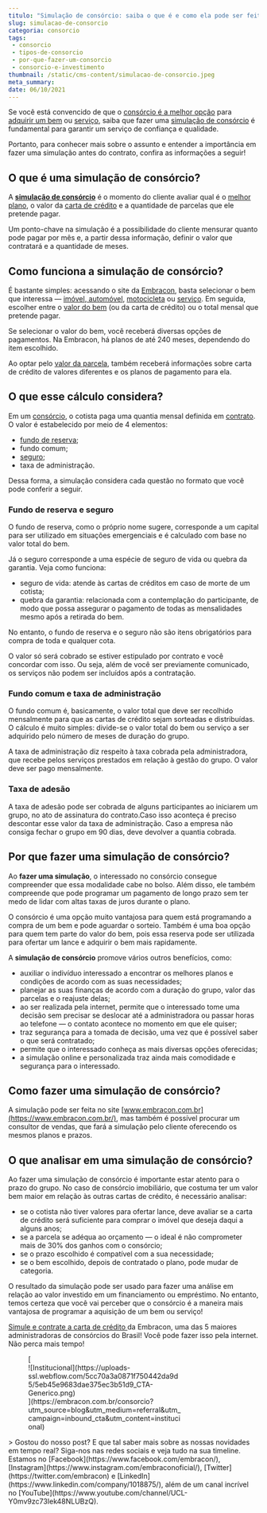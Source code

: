 ```yaml
---
titulo: "Simulação de consórcio: saiba o que é e como ela pode ser feita"
slug: simulacao-de-consorcio
categoria: consorcio
tags:
 - consorcio
 - tipos-de-consorcio
 - por-que-fazer-um-consorcio
 - consorcio-e-investimento
thumbnail: /static/cms-content/simulacao-de-consorcio.jpeg
meta_summary: 
date: 06/10/2021
---
```

Se você está convencido de que o [consórcio é a melhor opção](https://www.embracon.com.br/blog/consorcios-segredos-que-nao-te-contaram) para[ adquirir um bem](https://www.embracon.com.br/consorcio-de-imoveis) ou [serviço](https://www.embracon.com.br/consorcio-servicos), saiba que fazer uma [simulação de consórcio](https://www.embracon.com.br/consorcio) é fundamental para garantir um serviço de confiança e qualidade.

Portanto, para conhecer mais sobre o assunto e entender a importância em fazer uma simulação antes do contrato, confira as informações a seguir!

O que é uma simulação de consórcio?
-----------------------------------

A [**simulação de consórcio**](https://www.embracon.com.br/consorcio) é o momento do cliente avaliar qual é o [melhor plano](https://www.embracon.com.br/blog/quando-o-consorcio-e-uma-boa-opcao), o valor da [carta de crédito](https://www.embracon.com.br/conhecaoconsorcio/o-que-e-carta-de-credito) e a quantidade de parcelas que ele pretende pagar.

Um ponto-chave na simulação é a possibilidade do cliente mensurar quanto pode pagar por mês e, a partir dessa informação, definir o valor que contratará e a quantidade de meses.

Como funciona a simulação de consórcio?
---------------------------------------

É bastante simples: acessando o site da [Embracon](https://www.embracon.com.br/), basta selecionar o bem que interessa — [imóvel](https://www.embracon.com.br/consorcio-de-imoveis),[ automóvel](https://www.embracon.com.br/consorcio-de-carros), [motocicleta](https://www.embracon.com.br/consorcio-motos) ou [serviço](https://www.embracon.com.br/consorcio-servicos). Em seguida, escolher entre o [valor do bem](https://www.embracon.com.br/blog/parcela-de-consorcio-tem-juros) (ou da carta de crédito) ou o total mensal que pretende pagar.

Se selecionar o valor do bem, você receberá diversas opções de pagamentos. Na Embracon, há planos de até 240 meses, dependendo do item escolhido.

Ao optar pelo [valor da parcela](https://www.embracon.com.br/blog/parcela-de-consorcio-tem-juros), também receberá informações sobre carta de crédito de valores diferentes e os planos de pagamento para ela.

O que esse cálculo considera?
-----------------------------

Em um [consórcio](https://www.embracon.com.br/blog/afinal-o-que-e-o-consorcio), o cotista paga uma quantia mensal definida em [contrato](https://www.embracon.com.br/blog/saiba-o-que-avaliar-antes-de-assinar-um-contrato-de-consorcio). O valor é estabelecido por meio de 4 elementos:

- [fundo de reserva](https://www.embracon.com.br/conhecaoconsorcio/o-que-e-fundo-de-reserva);
- fundo comum;
- [seguro](https://www.embracon.com.br/blog/seguro-de-consorcio-quando-vale-a-pena);
- taxa de administração.

Dessa forma, a simulação considera cada questão no formato que você pode conferir a seguir.

### Fundo de reserva e seguro

O fundo de reserva, como o próprio nome sugere, corresponde a um capital para ser utilizado em situações emergenciais e é calculado com base no valor total do bem.

Já o seguro corresponde a uma espécie de seguro de vida ou quebra da garantia. Veja como funciona:

- seguro de vida: atende às cartas de créditos em caso de morte de um cotista;
- quebra da garantia: relacionada com a contemplação do participante, de modo que possa assegurar o pagamento de todas as mensalidades mesmo após a retirada do bem.

No entanto, o fundo de reserva e o seguro não são itens obrigatórios para compra de toda e qualquer cota.

O valor só será cobrado se estiver estipulado por contrato e você concordar com isso. Ou seja, além de você ser previamente comunicado, os serviços não podem ser incluídos após a contratação.

### Fundo comum e taxa de administração

O fundo comum é, basicamente, o valor total que deve ser recolhido mensalmente para que as cartas de crédito sejam sorteadas e distribuídas. O cálculo é muito simples: divide-se o valor total do bem ou serviço a ser adquirido pelo número de meses de duração do grupo.

A taxa de administração diz respeito à taxa cobrada pela administradora, que recebe pelos serviços prestados em relação à gestão do grupo. O valor deve ser pago mensalmente.

### Taxa de adesão

A taxa de adesão pode ser cobrada de alguns participantes ao iniciarem um grupo, no ato de assinatura do contrato.Caso isso aconteça é preciso descontar esse valor da taxa de administração. Caso a empresa não consiga fechar o grupo em 90 dias, deve devolver a quantia cobrada.

Por que fazer uma simulação de consórcio?
-----------------------------------------

Ao **fazer uma simulação**, o interessado no consórcio consegue compreender que essa modalidade cabe no bolso. Além disso, ele também compreende que pode programar um pagamento de longo prazo sem ter medo de lidar com altas taxas de juros durante o plano.

O consórcio é uma opção muito vantajosa para quem está programando a compra de um bem e pode aguardar o sorteio. Também é uma boa opção para quem tem parte do valor do bem, pois essa reserva pode ser utilizada para ofertar um lance e adquirir o bem mais rapidamente.

A **simulação de consórcio** promove vários outros benefícios, como:

- auxiliar o indivíduo interessado a encontrar os melhores planos e condições de acordo com as suas necessidades;
- planejar as suas finanças de acordo com a duração do grupo, valor das parcelas e o reajuste delas;
- ao ser realizada pela internet, permite que o interessado tome uma decisão sem precisar se deslocar até a administradora ou passar horas ao telefone — o contato acontece no momento em que ele quiser;
- traz segurança para a tomada de decisão, uma vez que é possível saber o que será contratado;
- permite que o interessado conheça as mais diversas opções oferecidas;
- a simulação online e personalizada traz ainda mais comodidade e segurança para o interessado.

Como fazer uma simulação de consórcio?
--------------------------------------

A simulação pode ser feita no site [www.embracon.com.br](https://www.embracon.com.br/), mas também é possível procurar um consultor de vendas, que fará a simulação pelo cliente oferecendo os mesmos planos e prazos.

O que analisar em uma simulação de consórcio?
---------------------------------------------

Ao fazer uma simulação de consórcio é importante estar atento para o prazo do grupo. No caso de consórcio imobiliário, que costuma ter um valor bem maior em relação às outras cartas de crédito, é necessário analisar:

- se o cotista não tiver valores para ofertar lance, deve avaliar se a carta de crédito será suficiente para comprar o imóvel que deseja daqui a alguns anos;
- se a parcela se adéqua ao orçamento — o ideal é não comprometer mais de 30% dos ganhos com o consórcio;
- se o prazo escolhido é compatível com a sua necessidade;
- se o bem escolhido, depois de contratado o plano, pode mudar de categoria.

O resultado da simulação pode ser usado para fazer uma análise em relação ao valor investido em um financiamento ou empréstimo. No entanto, temos certeza que você vai perceber que o consórcio é a maneira mais vantajosa de programar a aquisição de um bem ou serviço!

‍[Simule e contrate a carta de crédito ](https://www.embracon.com.br/ecommerce)da Embracon, uma das 5 maiores administradoras de consórcios do Brasil! Você pode fazer isso pela internet. Não perca mais tempo!

<figure class="w-richtext-figure-type-image w-richtext-align-center" style="max-width:310px">[<div>![Institucional](https://uploads-ssl.webflow.com/5cc70a3a0871f750442da9d5/5eb45e9683dae375ec3b51d9_CTA-Generico.png)</div>](https://embracon.com.br/consorcio?utm_source=blog&utm_medium=referral&utm_campaign=inbound_cta&utm_content=institucional)</figure>> Gostou do nosso post? E que tal saber mais sobre as nossas novidades em tempo real? Siga-nos nas redes sociais e veja tudo na sua timeline. Estamos no [Facebook](https://www.facebook.com/embracon/), [Instagram](https://www.instagram.com/embraconoficial/), [Twitter](https://twitter.com/embracon) e [LinkedIn](https://www.linkedin.com/company/1018875/), além de um canal incrível no [YouTube](https://www.youtube.com/channel/UCL-Y0mv9zc73Iek48NLUBzQ).
